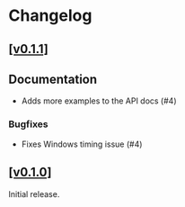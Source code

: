 # Changelog

## [[v0.1.1]](https://github.com/mlange-42/ark-tools/compare/v0.1.0...v0.1.1)

## Documentation

- Adds more examples to the API docs (#4)

### Bugfixes

- Fixes Windows timing issue (#4)

## [[v0.1.0]](https://github.com/mlange-42/ark-tools/tree/v0.1.0)

Initial release.
